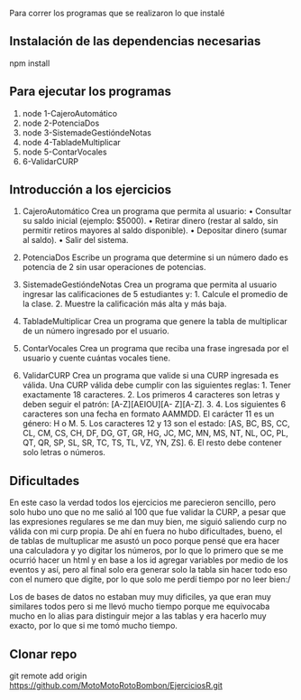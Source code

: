 Para correr los programas que se realizaron lo que instalé
## Instalación de las dependencias necesarias
npm install
## Para ejecutar los programas
1. node 1-CajeroAutomático
2. node 2-PotenciaDos
3. node 3-SistemadeGestióndeNotas
4. node 4-TabladeMultiplicar
5. node 5-ContarVocales
6. 6-ValidarCURP

## Introducción a los ejercicios

1. CajeroAutomático
    Crea un programa que permita al usuario:
        • Consultar su saldo inicial (ejemplo: $5000).
        • Retirar dinero (restar al saldo, sin permitir retiros mayores al saldo disponible).
        • Depositar dinero (sumar al saldo).
        • Salir del sistema.

2. PotenciaDos
    Escribe un programa que determine si un número dado es potencia de 2 sin usar
    operaciones de potencias.
3. SistemadeGestióndeNotas
    Crea un programa que permita al usuario ingresar las calificaciones de 5 estudiantes y:
        1. Calcule el promedio de la clase.
        2. Muestre la calificación más alta y más baja.

4. TabladeMultiplicar
    Crea un programa que genere la tabla de multiplicar de un número ingresado por el usuario.

5. ContarVocales
    Crea un programa que reciba una frase ingresada por el usuario y cuente cuántas vocales
    tiene.

6. ValidarCURP
    Crea un programa que valide si una CURP ingresada es válida. Una CURP válida debe
    cumplir con las siguientes reglas:
        1. Tener exactamente 18 caracteres.
        2. Los primeros 4 caracteres son letras y deben seguir el patrón: [A-Z][AEIOU][A-
        Z][A-Z].
        3. 4. Los siguientes 6 caracteres son una fecha en formato AAMMDD.
        El carácter 11 es un género: H o M.
        5. Los caracteres 12 y 13 son el estado: [AS, BC, BS, CC, CL, CM, CS, CH, DF,
        DG, GT, GR, HG, JC, MC, MN, MS, NT, NL, OC, PL, QT, QR, SP, SL, SR,
        TC, TS, TL, VZ, YN, ZS].
        6. El resto debe contener solo letras o números.

## Dificultades
En este caso la verdad todos los ejercicios me parecieron sencillo, pero solo hubo uno que no me salió al 100
que fue validar la CURP, a pesar que las expresiones regulares se me dan muy bien, me siguió saliendo 
curp no válida con mi curp propia.
De ahí en fuera no hubo dificultades, bueno, el de tablas de multuplicar me asustó un poco porque
pensé que era hacer una calculadora y yo digitar los números, por lo que lo primero que se me ocurrió hacer
un html y en base a los id agregar variables por medio de los eventos y así, pero al final solo era generar
solo la tabla sin hacer todo eso con el numero que digite, por lo que solo me perdí tiempo por no leer bien:/

Los de bases de datos no estaban muy muy dificiles, ya que eran muy similares todos
pero si me llevó mucho tiempo porque me equivocaba mucho en lo alias para distinguir mejor a las tablas y era hacerlo
muy exacto, por lo que si me tomó mucho tiempo.

## Clonar repo
git remote add origin https://github.com/MotoMotoRotoBombon/EjerciciosR.git

